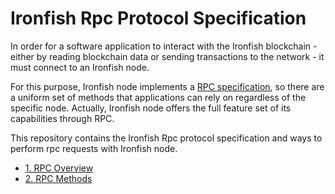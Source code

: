 # Ironfish Rpc Protocol Specification
In order for a software application to interact with the Ironfish blockchain - either by reading blockchain data or sending transactions to the network - it must connect to an Ironfish node.

For this purpose, Ironfish node implements a [RPC specification](https://github.com/iron-fish/ironfish/blob/master/ironfish/src/rpc/adapters/socketAdapter/protocol.ts), so there are a uniform set of methods that applications can rely on regardless of the specific node. Actually, Ironfish node offers the full feature set of its capabilities through RPC.

This repository contains the Ironfish Rpc protocol specification and ways to perform rpc requests with Ironfish node.

- [1. RPC Overview](./Rpc-Overview.md#1-rpc-overview)
- [2. RPC Methods](./Rpc-Methods.md#2-rpc-methods)
